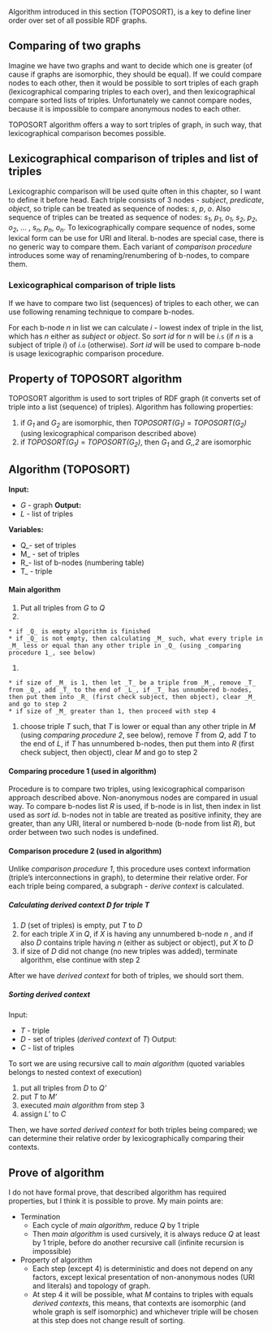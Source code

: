 Algorithm introduced in this section (TOPOSORT), is a key to define liner order over set of all possible RDF graphs.

## Comparing of two graphs ##
Imagine we have two graphs and want to decide which one is greater (of cause if graphs are isomorphic, they should be equal). If we could compare nodes to each other, then it would be possible to sort triples of each graph (lexicographical comparing triples to each over), and then lexicographical compare sorted lists of triples. Unfortunately we cannot compare nodes, because it is impossible to compare anonymous nodes to each other.

TOPOSORT algorithm offers a way to sort triples of graph, in such way, that lexicographical comparison becomes possible.

## Lexicographical comparison of triples and list of triples ##
Lexicographic comparison will be used quite often in this chapter, so I want to define it before head. Each triple consists of 3 nodes - _subject_, _predicate_, _object_, so triple can be treated as sequence of nodes: _s_, _p_, _o_. Also sequence of triples can be treated as sequence of nodes: _s<sub>1</sub>_, _p<sub>1</sub>_, _o<sub>1</sub>_, _s<sub>2</sub>_, _p<sub>2</sub>_, _o<sub>2</sub>_, … , _s<sub>n</sub>_, _p<sub>n</sub>_, _o<sub>n</sub>_. To lexicographically compare sequence of nodes, some lexical form can be use for URI and literal. b-nodes are special case, there is no generic way to compare them. Each variant of _comparison procedure_ introduces some way of renaming/renumbering of b-nodes, to compare them.

### Lexicographical comparison of triple lists ###
If we have to compare two list (sequences) of triples to each other, we can use following renaming technique to compare b-nodes.

For each b-node _n_ in list we can calculate _i_ - lowest index of triple in the list, which has _n_ either as _subject_ or _object_. So _sort id_ for _n_ will be _i_.`s` (if _n_ is a subject of triple _i_) of _i_.`o` (otherwise). _Sort id_ will be used to compare b-node is usage lexicographic comparison procedure.

## Property of TOPOSORT algorithm ##
TOPOSORT algorithm is used to sort triples of RDF graph (it converts set of triple into a list (sequence) of triples). Algorithm has following properties:
  1. if _G<sub>1</sub>_ and _G<sub>2</sub>_ are isomorphic, then _TOPOSORT(G<sub>1</sub>)_ = _TOPOSORT(G<sub>2</sub>)_ (using lexicographical comparison described above)
  1. if _TOPOSORT(G<sub>1</sub>)_ = _TOPOSORT(G<sub>2</sub>)_, then _G<sub>1</sub>_ and _G,,2_ are isomorphic

## Algorithm (TOPOSORT) ##
**Input:**
  * _G_ - graph
**Output:**
  * _L_ - list of triples

**Variables:**
  * Q_- set of triples
  * M_ - set of triples
  * R_- list of b-nodes (numbering table)
  * T_ - triple

#### Main algorithm ####
  1. Put all triples from _G_ to _Q_
  1. 
    * if _Q_ is empty algorithm is finished
    * if _Q_ is not empty, then calculating _M_ such, what every triple in _M_ less or equal than any other triple in _Q_ (using _comparing procedure 1_, see below)
  1. 
    * if size of _M_ is 1, then let _T_ be a triple from _M_, remove _T_ from _Q_, add _T_ to the end of _L_, if _T_ has unnumbered b-nodes, then put them into _R_ (first check subject, then object), clear _M_ and go to step 2
    * if size of _M_ greater than 1, then proceed with step 4
  1. choose triple _T_ such, that _T_ is lower or equal than any other triple in _M_ (using _comparing procedure 2_, see below), remove _T_ from _Q_, add _T_ to the end of _L_, if _T_ has unnumbered b-nodes, then put them into _R_ (first check subject, then object), clear _M_ and go to step 2

#### Comparing procedure 1 (used in algorithm) ####
Procedure is to compare two triples, using lexicographical comparison approach described above. Non-anonymous nodes are compared in usual way. To compare b-nodes list _R_ is used, if b-node is in list, then index in list used as _sort id_.  b-nodes not in table are treated as positive infinity, they are greater, than any URI, literal or numbered b-node (b-node from list _R_), but order between two such nodes is undefined.

#### Comparison procedure 2 (used in algorithm) ####
Unlike _comparison procedure 1_, this procedure uses context information (triple’s interconnections in graph), to determine their relative order. For each triple being compared, a subgraph - _derive context_ is calculated.

##### Calculating _derived context D_ for triple _T_ #####
  1. _D_ (set of triples) is empty, put _T_ to _D_
  1. for each triple _X_ in _Q_, if _X_ is having any unnumbered b-node _n_ , and if also _D_ contains triple having _n_ (either as subject or object), put _X_ to _D_
  1. if size of _D_ did not change (no new triples was added), terminate algorithm, else continue with step 2

After we have _derived context_ for both of triples, we should sort them.

##### Sorting _derived context_ #####
Input:
  * _T_ - triple
  * _D_ - set of triples (_derived context_ of _T_)
Output:
  * _C_ - list of triples

To sort we are using recursive call to _main algorithm_ (quoted variables belongs to nested context of execution)
  1. put all triples from _D_ to _Q’_
  1. put _T_ to _M’_
  1. executed _main algorithm_ from step 3
  1. assign _L’_ to _C_

Then, we have _sorted derived context_ for both triples being compared; we can determine their relative order by lexicographically comparing their contexts.

## Prove of algorithm ##
I do not have formal prove, that described algorithm has required properties, but I think it is possible to prove. My main points are:
  * Termination
    * Each cycle of _main algorithm_, reduce _Q_ by 1 triple
    * Then _main algorithm_ is used cursively, it is always reduce _Q_ at least by 1 triple, before do another recursive call (infinite recursion is impossible)
  * Property of algorithm
    * Each step (except 4) is deterministic and does not depend on any factors, except lexical presentation of non-anonymous nodes (URI and literals) and topology of graph.
    * At step 4 it will be possible, what _M_ contains to triples with equals _derived contexts_, this means, that contexts are isomorphic (and whole graph is self isomorphic) and whichever triple will be chosen at this step does not change result of sorting.